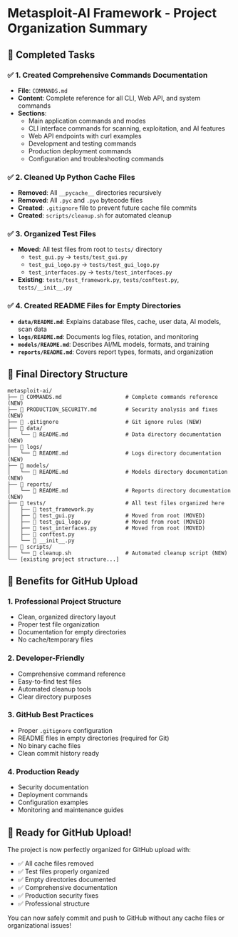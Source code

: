 # Metasploit-AI Framework - Project Organization Summary

## 🎯 Completed Tasks

### ✅ 1. Created Comprehensive Commands Documentation
- **File**: `COMMANDS.md`
- **Content**: Complete reference for all CLI, Web API, and system commands
- **Sections**: 
  - Main application commands and modes
  - CLI interface commands for scanning, exploitation, and AI features
  - Web API endpoints with curl examples
  - Development and testing commands
  - Production deployment commands
  - Configuration and troubleshooting commands

### ✅ 2. Cleaned Up Python Cache Files
- **Removed**: All `__pycache__` directories recursively
- **Removed**: All `.pyc` and `.pyo` bytecode files
- **Created**: `.gitignore` file to prevent future cache file commits
- **Created**: `scripts/cleanup.sh` for automated cleanup

### ✅ 3. Organized Test Files
- **Moved**: All test files from root to `tests/` directory
  - `test_gui.py` → `tests/test_gui.py`
  - `test_gui_logo.py` → `tests/test_gui_logo.py` 
  - `test_interfaces.py` → `tests/test_interfaces.py`
- **Existing**: `tests/test_framework.py`, `tests/conftest.py`, `tests/__init__.py`

### ✅ 4. Created README Files for Empty Directories
- **`data/README.md`**: Explains database files, cache, user data, AI models, scan data
- **`logs/README.md`**: Documents log files, rotation, and monitoring
- **`models/README.md`**: Describes AI/ML models, formats, and training
- **`reports/README.md`**: Covers report types, formats, and organization

## 📁 Final Directory Structure

```
metasploit-ai/
├── 📄 COMMANDS.md                    # Complete commands reference (NEW)
├── 📄 PRODUCTION_SECURITY.md         # Security analysis and fixes (NEW)
├── 📄 .gitignore                     # Git ignore rules (NEW)
├── 📁 data/
│   └── 📄 README.md                  # Data directory documentation (NEW)
├── 📁 logs/
│   └── 📄 README.md                  # Logs directory documentation (NEW)
├── 📁 models/
│   └── 📄 README.md                  # Models directory documentation (NEW)
├── 📁 reports/
│   └── 📄 README.md                  # Reports directory documentation (NEW)
├── 📁 tests/                         # All test files organized here
│   ├── 📄 test_framework.py
│   ├── 📄 test_gui.py                # Moved from root (MOVED)
│   ├── 📄 test_gui_logo.py           # Moved from root (MOVED)
│   ├── 📄 test_interfaces.py         # Moved from root (MOVED)
│   ├── 📄 conftest.py
│   └── 📄 __init__.py
├── 📁 scripts/
│   └── 📄 cleanup.sh                 # Automated cleanup script (NEW)
└── [existing project structure...]
```

## 🚀 Benefits for GitHub Upload

### 1. **Professional Project Structure**
- Clean, organized directory layout
- Proper test file organization
- Documentation for empty directories
- No cache/temporary files

### 2. **Developer-Friendly**
- Comprehensive command reference
- Easy-to-find test files
- Automated cleanup tools
- Clear directory purposes

### 3. **GitHub Best Practices**
- Proper `.gitignore` configuration
- README files in empty directories (required for Git)
- No binary cache files
- Clean commit history ready

### 4. **Production Ready**
- Security documentation
- Deployment commands
- Configuration examples
- Monitoring and maintenance guides

## 🎉 Ready for GitHub Upload!

The project is now perfectly organized for GitHub upload with:
- ✅ All cache files removed
- ✅ Test files properly organized
- ✅ Empty directories documented
- ✅ Comprehensive documentation
- ✅ Production security fixes
- ✅ Professional structure

You can now safely commit and push to GitHub without any cache files or organizational issues!
